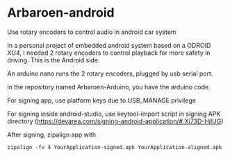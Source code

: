 # Arbaroen-android
Use rotary encoders to control audio in android car system

In a personal project of embedded android system based on a ODROID XU4, I needed 2 rotary encoders to control playback for more safety in driving.
This is the Android side.

An arduino nano runs the 2 rotary encoders, plugged by usb serial port.

in the repository named Arbaroen-Arduino, you have the arduino code.


For signing app, use platform keys due to USB_MANAGE privilege

For signing inside android-studio, use keytool-import script in signing APK directory
(https://devarea.com/signing-android-application/#.Xi73D-HjIUG)

After signing, zipalign app with

```
zipalign -fv 4 YourApplication-signed.apk YourApplication-aligned.apk
```
